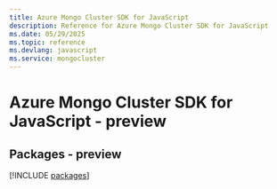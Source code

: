 ```yaml
---
title: Azure Mongo Cluster SDK for JavaScript
description: Reference for Azure Mongo Cluster SDK for JavaScript
ms.date: 05/29/2025
ms.topic: reference
ms.devlang: javascript
ms.service: mongocluster
---
```

# Azure Mongo Cluster SDK for JavaScript - preview
## Packages - preview
[!INCLUDE [packages](mongo-cluster-index.md)]